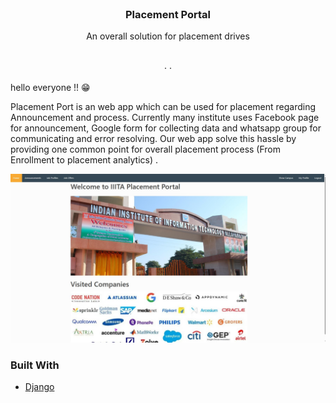 <!-- PROJECT SHIELDS -->

<!-- PROJECT LOGO -->
<!-- PROJECT LOGO -->
<br />
<p align="center">

  <h3 align="center"> Placement Portal </h3>

  <p align="center">
    An overall solution for placement drives
    <br />
    <br />
    <br />
<!--     <a href="http://campusplacement.ga/">View Demo</a> -->
    ·
<!--     <a href="https://github.com/prakharepo/campus_placement_app/issues">Report Bug</a> -->
    ·
<!--     <a href="https://github.com/prakharepo/campus_placement_app/issues">Request Feature</a> -->
  </p>
</p>
hello everyone !! 😁


<!-- ABOUT THE PROJECT -->
Placement Port is an web app which can be used for placement regarding Announcement and process. Currently many institute uses Facebook page for announcement, Google form for collecting data and whatsapp group for communicating and error resolving. Our web app solve this hassle by providing one common point for overall placement process (From Enrollment to placement analytics) .

[![Product Name Screen Shot][product-screenshot]](https://example.com)



### Built With

- [Django](https://www.djangoproject.com/)

[product-screenshot]: image1.jpg
